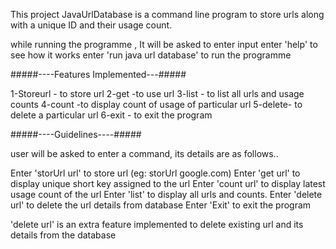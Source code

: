 This project JavaUrlDatabase is a command line program to store urls along with a unique ID and their usage count.

while running the programme , It will be asked to enter input
enter 'help' to see how it works
enter 'run java url database' to run the programme


#####----Features Implemented---#####

1-Storeurl - to store url
2-get -to use url
3-list - to list all urls and usage counts
4-count -to display count of usage of particular url
5-delete- to delete a particular url
6-exit - to exit the program




#####----Guidelines----#####


user will be asked to enter a command, its details are as follows..

Enter 'storUrl <space> url' to store url (eg: storUrl google.com) 
Enter 'get <space> url' to display unique short key assigned to the url
Enter 'count <space> url' to display latest usage count of the url
Enter 'list' to display all urls and counts.
Enter 'delete <space> url' to delete the url details from database
Enter 'Exit' to exit the program



'delete <space> url' is an extra feature implemented to delete existing url and its details from the database
